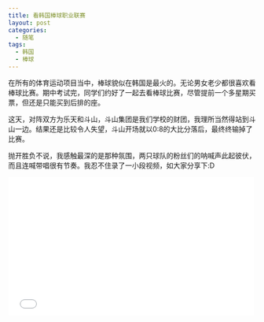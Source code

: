 ```yaml
---
title: 看韩国棒球职业联赛
layout: post
categories:
  - 随笔
tags:
  - 韩国
  - 棒球
---
```

在所有的体育运动项目当中，棒球貌似在韩国是最火的。无论男女老少都很喜欢看棒球比赛。期中考试完，同学们约好了一起去看棒球比赛，尽管提前一个多星期买票，但还是只能买到后排的座。

这天，对阵双方为乐天和斗山，斗山集团是我们学校的财团，我理所当然得站到斗山一边。结果还是比较令人失望，斗山开场就以0:8的大比分落后，最终终输掉了比赛。

抛开胜负不说，我感触最深的是那种氛围，两只球队的粉丝们的呐喊声此起彼伏，而且连喊带唱很有节奏。我忍不住录了一小段视频，如大家分享下:D

<iframe src="//player.vimeo.com/video/23443067" width="500" height="281" frameborder="0" webkitallowfullscreen mozallowfullscreen allowfullscreen align="middle"></iframe>

 [1]: http://vimeo.com/23443067
 [2]: http://vimeo.com/user3872449
 [3]: http://vimeo.com
